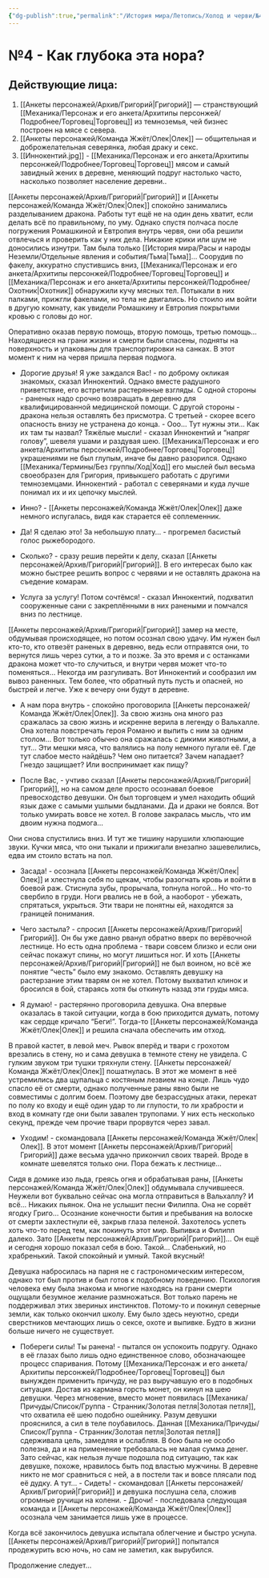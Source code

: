 ```yaml
---
{"dg-publish":true,"permalink":"/История мира/Летопись/Холод и черви/№4 - Как глубока эта нора/","noteIcon":"","created":"2025-07-12T09:55:51.071+03:00","updated":"2025-07-29T23:55:58.763+03:00"}
---
```


# №4 - Как глубока эта нора? 

## Действующие лица:

1. [[Анкеты персонажей/Архив/Григорий\|Григорий]] — странствующий [[Механика/Персонаж и его анкета/Архитипы персонжей/Подробнее/Торговец\|Торговец]] из темноземья, чей бизнес построен на мясе с севера.
2. [[Анкеты персонажей/Команда Жжёт/Олек\|Олек]] — общительная и доброжелательная северянка, любая драку и секс.
3. [[Иннокентий.jpg]] - [[Механика/Персонаж и его анкета/Архитипы персонжей/Подробнее/Торговец\|Торговец]] мясом и самый завидный жених в деревне, меняющий подруг настолько часто, насколько позволяет население деревни.. 

  

[[Анкеты персонажей/Архив/Григорий\|Григорий]] и [[Анкеты персонажей/Команда Жжёт/Олек\|Олек]] спокойно занимались разделыванием дракона. Работы тут ещё не на один день хватит, если делать всё по правильному, по уму. Однако спустя полчаса после погружения Ромашкиной и Евтропия внутрь червя, они оба решили отвлечься и проверить как у них дела. Никакие крики или шум не доносились изнутри. Там была только [[История мира/Расы и народы Неземли/Отдельные явления и события/Тьма\|Тьма]]… Соорудив по факелу, аккуратно спустившись вниз, [[Механика/Персонаж и его анкета/Архитипы персонжей/Подробнее/Торговец\|Торговец]] и [[Механика/Персонаж и его анкета/Архитипы персонжей/Подробнее/Охотник\|Охотник]] обнаружили кучу мясных тел. Потыкали в них палками, прижгли факелами, но тела не двигались. Но стоило им войти в другую комнату, как увидели Ромашкину и Евтропия покрытыми кровью с головы до ног. 

Оперативно оказав первую помощь, вторую помощь, третью помощь… Находящиеся на грани жизни и смерти были спасены, подняты на поверхность и упакованы для транспортировки на санках. В этот момент к ним на червя пришла первая подмога.

- Дорогие друзья! Я уже заждался Вас! - по доброму окликая знакомых, сказал Иннокентий. Однако вместе радушного приветствие, его встретили растерянные взгляды. С одной стороны - раненых надо срочно возвращать в деревню для квалифицированной медицинской помощи. С другой стороны - дракона нельзя оставлять без присмотра. С третьей - скорее всего опасность внизу не устранена до конца. - Ооо… Тут нужны эти… Как их там ты назвал? Тяжёлые мысли! - сказал Иннокентий и “напряг голову”, шевеля ушами и раздувая шею. [[Механика/Персонаж и его анкета/Архитипы персонжей/Подробнее/Торговец\|Торговец]] украшениями не был глупым, иначе бы давно разорился. Однако [[Механика/Термины/Без группы/Ход\|Ход]] его мыслей был весьма своеобразен для Григория, привыкшего работать с другими темноземцами. Иннокентий - работал с северянами и куда лучше понимал их и их цепочку мыслей.

- Инно? - [[Анкеты персонажей/Команда Жжёт/Олек\|Олек]] даже немного испугалась, видя как старается её соплеменник. 

- Да! Я сделаю это! За небольшую плату… - прогремел басистый голос рыжебородого. 

- Сколько? - сразу решив перейти к делу, сказал [[Анкеты персонажей/Архив/Григорий\|Григорий]]. В его интересах было как можно быстрее решить вопрос с червями и не оставлять дракона на съедение комарам. 

- Услуга за услугу! Потом сочтёмся! - сказал Иннокентий, подхватил сооруженные сани с закреплёнными в них ранеными и помчался вниз по лестнице. 

[[Анкеты персонажей/Архив/Григорий\|Григорий]] замер на месте, обдумывая происходящее, но потом осознал свою удачу. Им нужен был кто-то, кто отвезёт раненых в деревню, ведь если отправятся они, то вернутся лишь через сутки, а то и позже. За это время и с останками дракона может что-то случиться, и внутри червя может что-то поменяться… Некогда им разгуливать. Вот Иннокентий и сообразил им вывоз раненных. Тем более, что обратный путь пусть и опасней, но быстрей и легче. Уже к вечеру они будут в деревне. 

- А нам пора внутрь - спокойно проговорила [[Анкеты персонажей/Команда Жжёт/Олек\|Олек]]. За свою жизнь она много раз сражалась за свою жизнь и искренне верила в легенду о Вальхалле. Она хотела повстречать героя Романю и выпить с ним за одним столом… Вот только обычно она сражалась с дикими животными, а тут… Эти мешки мяса, что валялись на полу немного пугали её. Где тут слабое место найдёшь? Чем оно питается? Зачем нападает? Гнездо защищает? Или воспринимает как пищу? 

- После Вас, - учтиво сказал [[Анкеты персонажей/Архив/Григорий\|Григорий]], но на самом деле просто осознавал боевое превосходство девушки. Он был торговцем и умел находить общий язык даже с самыми ушлыми быдланами. Да и драки не боялся. Вот только умирать вовсе не хотел. В голове закралась мысль, что им двоим нужна подмога…

Они снова спустились вниз. И тут же тишину нарушили хлюпающие звуки. Кучки мяса, что они тыкали и прижигали внезапно зашевелились, едва им стоило встать на пол. 

- Засада! - осознала [[Анкеты персонажей/Команда Жжёт/Олек\|Олек]] и хлестнула себя по щекам, чтобы разогнать кровь и войти в боевой раж. Стиснула зубы, прорычала, топнула ногой… Но что-то свербило в груди. Ноги рвались не в бой, а наоборот - убежать, спрятаться, укрыться. Эти твари не понятны ей, находятся за границей понимания. 

- Чего застыла? - спросил [[Анкеты персонажей/Архив/Григорий\|Григорий]]. Он бы уже давно рванул обратно вверх по верёвочной лестнице. Но есть одна проблема - твари совсем близко и если они сейчас покажут спины, но могут лишиться ног. И хоть [[Анкеты персонажей/Архив/Григорий\|Григорий]] не был воином, но всё же понятие “честь” было ему знакомо. Оставлять девушку на растерзание этим тварям он не хотел. Потому выхватил клинок и бросился в бой, стараясь хотя бы откинуть назад эти груды мяса. 

- Я думаю! - растерянно проговорила девушка. Она впервые оказалась в такой ситуации, когда в бою приходится думать, потому как сердце кричало “Беги!”. Тогда-то [[Анкеты персонажей/Команда Жжёт/Олек\|Олек]] и решила сначала обеспечить им отход. 

В правой кастет, в левой меч. Рывок вперёд и твари с грохотом врезались в стену, но и сама девушка в темноте стену не увидела. С гулким звуком три тушки тряхнули стену. [[Анкеты персонажей/Команда Жжёт/Олек\|Олек]] пошатнулась. В этот же момент в неё устремились два щупальца с костяным лезвием на конце. Лишь чудо спасло её от смерти, однако полученные раны явно были не совместимы с долгим боем. Поэтому две безрассудных атаки, перекат по полу ко входу и ещё один удар то ли глупости, то ли храбрости и вход в комнату где они были завален трупопами. У них есть несколько секунд, прежде чем прочие твари прорвутся через завал.

- Уходим! - скомандовала [[Анкеты персонажей/Команда Жжёт/Олек\|Олек]]. В этот момент [[Анкеты персонажей/Архив/Григорий\|Григорий]] даже весьма удачно прикончил своих тварей. Вроде в комнате шевелятся только они. Пора бежать к лестнице… 

  

Сидя в домике изо льда, греясь огня и обрабатывая раны, [[Анкеты персонажей/Команда Жжёт/Олек\|Олек]] обдумывала случившееся. Неужели вот буквально сейчас она могла отправиться в Вальхаллу? И всё… Никаких пьянок. Она не услышит песни Филиппа. Она не сорвёт ягодку Григо… Осознание конечности бытия и пребывания на волоске от смерти захлестнули её, закрыв глаза пеленой. Захотелось успеть хоть что-то перед тем, как покинуть этот мир. Выпивка и Филипп далеко. Зато [[Анкеты персонажей/Архив/Григорий\|Григорий]]… Он ещё и сегодня хорошо показал себя в бою. Такой… Слабенький, но храбренький. Такой спокойный и умный. Такой вкусный! 

Девушка набросилась на парня не с гастрономическим интересом, однако тот был против и был готов к подобному поведению. Психология человека ему была знакома и многие находясь на грани смерти ощущали безумное желание размножаться. Вот только парень не поддерживал этих звериных инстинктов. Потому-то и покинул северные земли, как только окончил школу. Ему было здесь неуютно, среди сверстников мечтающих лишь о сексе, охоте и выпивке. Будто в жизни больше ничего не существует. 

- Побереги силы! Ты ранена! - пытался он успокоить подругу. Однако в её глазах было лишь одно единственное слово, обозначающее процесс спаривания. Потому [[Механика/Персонаж и его анкета/Архитипы персонжей/Подробнее/Торговец\|Торговец]] был вынужден применить причуду, не раз выручавшую его в подобных ситуация. Достав из кармана горсть монет, он кинул на шею девушки. Через мгновение, вместо монет появилась [[Механика/Причуды/Список/Группа - Странник/Золотая петля\|Золотая петля]], что охватила её шею подобно ошейнику. Разум девушки прояснился, а сил в теле поубавилось. Данная [[Механика/Причуды/Список/Группа - Странник/Золотая петля\|Золотая петля]] сдерживала цель, замедляя и ослабляя. В бою была не особо полезна, да и на применение требовалась не малая сумма денег. Зато сейчас, как нельзя лучше подошла под ситуацию, так как девушке, похоже, нравилось быть под властью мужчины. В деревне никто не мог сравниться с ней, а в постели так и вовсе плясали под её дудку. А тут… - Сидеть! - скомандовал [[Анкеты персонажей/Архив/Григорий\|Григорий]] и девушка послушна села, сложив огромные ручищи на колени. - Дрочи! - последовала следующая команда и [[Анкеты персонажей/Команда Жжёт/Олек\|Олек]] осознала чем занимается лишь уже в процессе. 

Когда всё закончилось девушка испытала облегчение и быстро уснула. [[Анкеты персонажей/Архив/Григорий\|Григорий]] попытался продежурить всю ночь, но сам не заметил, как вырубился. 

  

Продолжение следует...